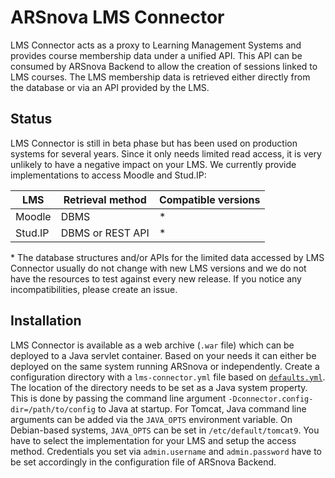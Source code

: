 # ARSnova LMS Connector

LMS Connector acts as a proxy to Learning Management Systems and provides course membership data under a unified API.
This API can be consumed by ARSnova Backend to allow the creation of sessions linked to LMS courses.
The LMS membership data is retrieved either directly from the database or via an API provided by the LMS.

## Status

LMS Connector is still in beta phase but has been used on production systems for several years.
Since it only needs limited read access, it is very unlikely to have a negative impact on your LMS.
We currently provide implementations to access Moodle and Stud.IP:

| LMS     | Retrieval method   | Compatible versions |
|---------|--------------------|---------------------|
| Moodle  | DBMS               | *                   |
| Stud.IP | DBMS or REST API   | *                   |

\* The database structures and/or APIs for the limited data accessed by LMS Connector usually do not change with new LMS versions and we do not have the resources to test against every new release. If you notice any incompatibilities, please create an issue.

## Installation

LMS Connector is available as a web archive (`.war` file) which can be deployed to a Java servlet container.
Based on your needs it can either be deployed on the same system running ARSnova or independently.
Create a configuration directory with a `lms-connector.yml` file based on
[`defaults.yml`](connector-service/src/main/resources/config/defaults.yml).
The location of the directory needs to be set as a Java system property.
This is done by passing the command line argument `-Dconnector.config-dir=/path/to/config` to Java at startup.
For Tomcat, Java command line arguments can be added via the `JAVA_OPTS` environment variable.
On Debian-based systems, `JAVA_OPTS` can be set in `/etc/default/tomcat9`.
You have to select the implementation for your LMS and setup the access method.
Credentials you set via `admin.username` and `admin.password` have to be set accordingly in the configuration file of ARSnova Backend.
